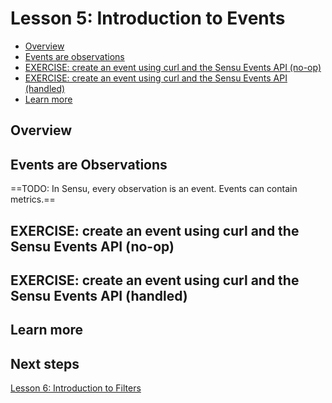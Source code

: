 # Lesson 5: Introduction to Events 

- [Overview](#overview)
- [Events are observations](#events-are-observations)
- [EXERCISE: create an event using curl and the Sensu Events API (no-op)](#exercise-create-an-event-using-curl-and-the-Sensu-Events-API-no-op)
- [EXERCISE: create an event using curl and the Sensu Events API (handled)](#exercise-create-an-event-using-curl-and-the-Sensu-Events-API-handled)
- [Learn more](#learn-more)

## Overview 

## Events are Observations

==TODO: In Sensu, every observation is an event. 
Events can contain metrics.==

## EXERCISE: create an event using curl and the Sensu Events API (no-op)

## EXERCISE: create an event using curl and the Sensu Events API (handled)

## Learn more

## Next steps 

[Lesson 6: Introduction to Filters](../06/README.md#readme)
